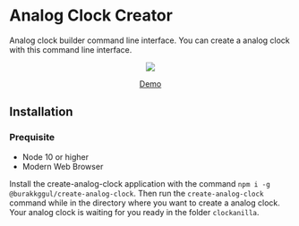 # Analog Clock Creator
Analog clock builder command line interface. You can create a analog clock with this command line interface.

<p align="center">
  <a href="https://github.com/burakkggul/create-analog-clock/packages">
    <img src="https://github.com/burakkggul/create-analog-clock/workflows/Node.js%20Package/badge.svg"> </img>
  </a>
</p>
<p align="center">
<a href="https://clock.burakgul.com.tr">Demo</a>
</p>

## Installation

### Prequisite

- Node 10 or higher
- Modern Web Browser

Install the create-analog-clock application with the command `npm i -g @burakkggul/create-analog-clock`. Then run the `create-analog-clock` command while in the directory where you want to create a analog clock. Your analog clock is waiting for you ready in the folder `clockanilla`.
